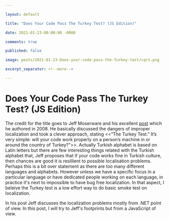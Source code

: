 ```yaml
---

layout: default

title: "Does Your Code Pass The Turkey Test? (JS Edition)"

date: 2021-01-23-00:00:00 -0000

comments: true

published: false

image: posts/2021-01-23-Does-your-code-pass-the-Turkey-test/cqrs.png

excerpt_separator: <!--more-->

---
```


# Does Your Code Pass The Turkey Test? (JS Edition)

The credit for the title goes to Jeff Moserware and his excellent [post](http://www.moserware.com/2008/02/does-your-code-pass-turkey-test.html) which he authored in 2008. He basically discussed the dangers of improper localization and took a clever approach, stating <<“The Turkey Test.” It’s very simple: will your code work properly on a person’s machine in or around the country of Turkey?">>. Actually Turkish alphabet is based on Latin letters but there are few interesting things related with the Turkish alphabet that, 
Jeff proposes that if your code works fine in Turkish culture, then chances are good it is resillient to possible localisation problems. Perhaps this is a bit over statement as there are too many different languages and alphabets. However unless we have a specific focus in a particular language or have dedicated people working on each language, in practice it's next to impossible to have bug free localization. In that aspect, I beleive the Turkey test is a low effort way to do basic
smoke test on localization.

In his post Jeff discusses the localization problems mostly from .NET point of view. In this post, I will try to Jeff's footprints but from a JavaScript of view.
